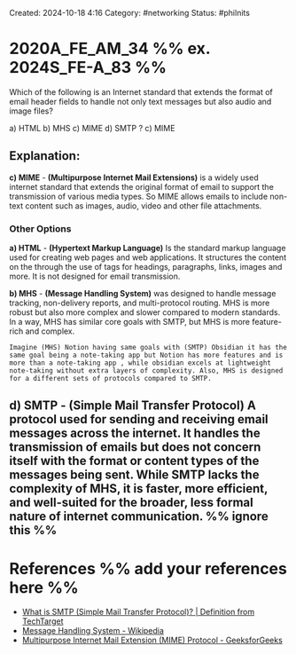 Created: 2024-10-18 4:16
Category: #networking
Status: #philnits



# 2020A_FE_AM_34 %% ex. 2024S_FE-A_83 %%

Which of the following is an Internet standard that extends the format of email header fields to handle not only text messages but also audio and image files?

a) HTML
b) MHS
c) MIME
d) SMTP
? 
c) MIME
## **Explanation:**

**c) MIME** -  **(Multipurpose Internet Mail Extensions)** is a widely used internet standard that extends the original format of email to support the transmission of various media types. So MIME allows emails to include non-text content such as images, audio, video and other file attachments.
### Other Options

**a) HTML** - **(Hypertext Markup Language)** Is the standard markup language used for creating web pages and web applications. It structures the content on the through the use of tags for headings, paragraphs, links, images and more. It is not designed for email transmission.

**b) MHS** - **(Message Handling System)**  was designed to handle message tracking, non-delivery reports, and multi-protocol routing. MHS is more robust but also more complex and slower compared to modern standards.
In a way, MHS has similar core goals with SMTP, but MHS is more feature-rich and complex. 

```
Imagine (MHS) Notion having same goals with (SMTP) Obsidian it has the same goal being a note-taking app but Notion has more features and is more than a note-taking app , while obsidian excels at lightweight note-taking without extra layers of complexity. Also, MHS is designed for a different sets of protocols compared to SMTP.
```

**d) SMTP** -  **(Simple Mail Transfer Protocol)** A protocol used for sending and receiving email messages across the internet. It handles the transmission of emails but does not concern itself with the format or content types of the messages being sent. While SMTP lacks the complexity of MHS, it is faster, more efficient, and well-suited for the broader, less formal nature of internet communication.
%% ignore this %%
---









# References %% add your references here %%
- [What is SMTP (Simple Mail Transfer Protocol)? | Definition from TechTarget](https://www.techtarget.com/whatis/definition/SMTP-Simple-Mail-Transfer-Protocol#:~:text=SMTP%20(Simple%20Mail%20Transfer%20Protocol)%20is%20a%20TCP%2FIP,with%20SMTP%20for%20sending%20email.)
- [Message Handling System - Wikipedia](https://en.wikipedia.org/wiki/Message_Handling_System)
- [Multipurpose Internet Mail Extension (MIME) Protocol - GeeksforGeeks](https://www.geeksforgeeks.org/multipurpose-internet-mail-extension-mime-protocol/)
